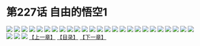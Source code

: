 # 第227话 自由的悟空1
![](https://s1.baozimh.com/scomic/sanyanxiaotianlu-samanhua/0/226-uf90/1.jpg)
![](https://s1.baozimh.com/scomic/sanyanxiaotianlu-samanhua/0/226-uf90/2.jpg)
![](https://s1.baozimh.com/scomic/sanyanxiaotianlu-samanhua/0/226-uf90/3.jpg)
![](https://s1.baozimh.com/scomic/sanyanxiaotianlu-samanhua/0/226-uf90/4.jpg)
![](https://s1.baozimh.com/scomic/sanyanxiaotianlu-samanhua/0/226-uf90/5.jpg)
![](https://s1.baozimh.com/scomic/sanyanxiaotianlu-samanhua/0/226-uf90/6.jpg)
![](https://s1.baozimh.com/scomic/sanyanxiaotianlu-samanhua/0/226-uf90/7.jpg)
![](https://s1.baozimh.com/scomic/sanyanxiaotianlu-samanhua/0/226-uf90/8.jpg)
![](https://s1.baozimh.com/scomic/sanyanxiaotianlu-samanhua/0/226-uf90/9.jpg)
![](https://s1.baozimh.com/scomic/sanyanxiaotianlu-samanhua/0/226-uf90/10.jpg)
![](https://s1.baozimh.com/scomic/sanyanxiaotianlu-samanhua/0/226-uf90/11.jpg)
![](https://s1.baozimh.com/scomic/sanyanxiaotianlu-samanhua/0/226-uf90/12.jpg)
![](https://s1.baozimh.com/scomic/sanyanxiaotianlu-samanhua/0/226-uf90/13.jpg)
![](https://s1.baozimh.com/scomic/sanyanxiaotianlu-samanhua/0/226-uf90/14.jpg)
![](https://s1.baozimh.com/scomic/sanyanxiaotianlu-samanhua/0/226-uf90/15.jpg)
![](https://s1.baozimh.com/scomic/sanyanxiaotianlu-samanhua/0/226-uf90/16.jpg)
![](https://s1.baozimh.com/scomic/sanyanxiaotianlu-samanhua/0/226-uf90/17.jpg)
![](https://s1.baozimh.com/scomic/sanyanxiaotianlu-samanhua/0/226-uf90/18.jpg)
![](https://s1.baozimh.com/scomic/sanyanxiaotianlu-samanhua/0/226-uf90/19.jpg)
![](https://s1.baozimh.com/scomic/sanyanxiaotianlu-samanhua/0/226-uf90/20.jpg)
![](https://s1.baozimh.com/scomic/sanyanxiaotianlu-samanhua/0/226-uf90/21.jpg)
![](https://s1.baozimh.com/scomic/sanyanxiaotianlu-samanhua/0/226-uf90/22.jpg)
![](https://s1.baozimh.com/scomic/sanyanxiaotianlu-samanhua/0/226-uf90/23.jpg)
![](https://s1.baozimh.com/scomic/sanyanxiaotianlu-samanhua/0/226-uf90/24.jpg)
![](https://s1.baozimh.com/scomic/sanyanxiaotianlu-samanhua/0/226-uf90/25.jpg)
![](https://s1.baozimh.com/scomic/sanyanxiaotianlu-samanhua/0/226-uf90/26.jpg)
![](https://s1.baozimh.com/scomic/sanyanxiaotianlu-samanhua/0/226-uf90/27.jpg)
![](https://s1.baozimh.com/scomic/sanyanxiaotianlu-samanhua/0/226-uf90/28.jpg)
[【上一章】](./226.md)
[【目录】](./README.md)
[【下一章】](./228.md)
